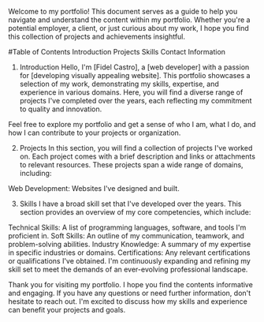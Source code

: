 Welcome to my portfolio! This document serves as a guide to help you navigate and understand the content within my portfolio. Whether you're a potential employer, a client, or just curious about my work, I hope you find this collection of projects and achievements insightful.

#Table of Contents
Introduction
Projects
Skills
Contact Information

1. Introduction
Hello, I'm [Fidel Castro], a [web developer] with a passion for [developing visually appealing website]. This portfolio showcases a selection of my work, demonstrating my skills, expertise, and experience in various domains. Here, you will find a diverse range of projects I've completed over the years, each reflecting my commitment to quality and innovation.

Feel free to explore my portfolio and get a sense of who I am, what I do, and how I can contribute to your projects or organization.

2. Projects
In this section, you will find a collection of projects I've worked on. Each project comes with a brief description and links or attachments to relevant resources. These projects span a wide range of domains, including:

Web Development: Websites I've designed and built.

3. Skills
I have a broad skill set that I've developed over the years. This section provides an overview of my core competencies, which include:

Technical Skills: A list of programming languages, software, and tools I'm proficient in.
Soft Skills: An outline of my communication, teamwork, and problem-solving abilities.
Industry Knowledge: A summary of my expertise in specific industries or domains.
Certifications: Any relevant certifications or qualifications I've obtained.
I'm continuously expanding and refining my skill set to meet the demands of an ever-evolving professional landscape.



Thank you for visiting my portfolio. I hope you find the contents informative and engaging. If you have any questions or need further information, don't hesitate to reach out. I'm excited to discuss how my skills and experience can benefit your projects and goals.








